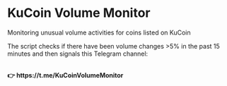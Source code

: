 # KuCoin Volume Monitor
<p></p>Monitoring unusual volume activities for coins listed on KuCoin</p>
<p>The script checks if there have been volume changes >5% in the past 15 minutes and then signals this Telegram channel:</p></br>
<b>👉 https://t.me/KuCoinVolumeMonitor</b></p>
